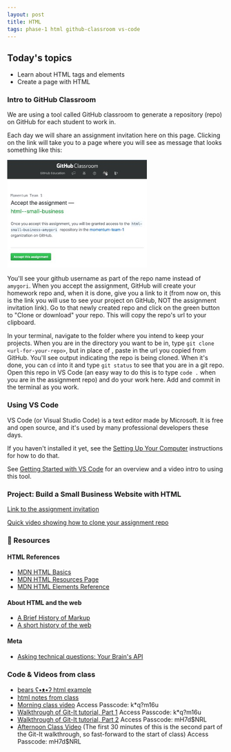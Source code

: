 ```yaml
---
layout: post
title: HTML
tags: phase-1 html github-classroom vs-code
---
```


## Today's topics

- Learn about HTML tags and elements
- Create a page with HTML

### Intro to GitHub Classroom

We are using a tool called GitHub classroom to generate a repository (repo) on GitHub for each student to work in.

Each day we will share an assignment invitation here on this page. Clicking on the link will take you to a page where you will see as message that looks something like this:

![](../assets/img/gh-classroom-screenshot.jpg)

You'll see your github username as part of the repo name instead of `amygori`. When you accept the assignment, GitHub will create your homework repo and, when it is done, give you a link to it (from now on, this is the link you will use to see your project on GitHub, NOT the assignment invitation link). Go to that newly created repo and click on the green button to "Clone or download" your repo. This will copy the repo's url to your clipboard.

In your terminal, navigate to the folder where you intend to keep your projects. When you are in the directory you want to be in, type `git clone <url-for-your-repo>`, but in place of <url-for-your-repo>, paste in the url you copied from GitHub. You'll see output indicating the repo is being cloned. When it's done, you can `cd` into it and type `git status` to see that you are in a git repo. Open this repo in VS Code (an easy way to do this is to type `code .` when you are in the assignment repo) and do your work here. Add and commit in the terminal as you work.

### Using VS Code

VS Code (or Visual Studio Code) is a text editor made by Microsoft. It is free and open source, and it's used by many professional developers these days.

If you haven't installed it yet, see the [Setting Up Your Computer](https://github.com/momentumlearn/student-resources/blob/master/articles/setup.md) instructions for how to do that.

See [Getting Started with VS Code](https://code.visualstudio.com/docs/introvideos/basics) for an overview and a video intro to using this tool.

### Project: Build a Small Business Website with HTML

[Link to the assignment invitation](https://classroom.github.com/a/XTU3MLLL)

[Quick video showing how to clone your assignment repo](https://www.loom.com/share/c7871fa5f80f4cbda3dbcce36db68dab)

### 🔖 Resources

#### HTML References

- [MDN HTML Basics](https://developer.mozilla.org/en-US/docs/Learn/Getting_started_with_the_web/HTML_basics)
- [MDN HTML Resources Page](https://developer.mozilla.org/en-US/docs/Web/HTML)
- [MDN HTML Elements Reference](https://developer.mozilla.org/en-US/docs/Web/HTML/Element)

#### About HTML and the web

- [A Brief History of Markup](https://alistapart.com/article/a-brief-history-of-markup/)
- [A short history of the web](https://docs.google.com/document/d/17lCHxlyLCVi8glSnkfwlIbs4oCLHEQTAIWEBxXOI1ko/edit)

#### Meta

- [Asking technical questions: Your Brain's API](https://www.youtube.com/watch?v=hY14Er6JX2s)

### Code & Videos from class

- [bears ʕ•ᴥ•ʔ html example](https://github.com/momentum-team-5/examples/tree/main/bears-in-html)
- [html notes from class](https://github.com/momentum-team-5/notes/blob/main/html.md)
- [Morning class video](https://us02web.zoom.us/rec/share/PW7hwffOxtWbTo-pZLpPdx5Ktx9jeRxVzmBrPqCKEu4FLJBiHOTlywJe-08rUdS9.fdu1OE4YP1bRZPxV?startTime=1599657453000) Access Passcode: k\*q?m16u
- [Walkthrough of Git-It tutorial, Part 1](https://us02web.zoom.us/rec/share/PW7hwffOxtWbTo-pZLpPdx5Ktx9jeRxVzmBrPqCKEu4FLJBiHOTlywJe-08rUdS9.fdu1OE4YP1bRZPxV?startTime=1599666047000) Access Passcode: k\*q?m16u
- [Walkthrough of Git-It tutorial, Part 2](https://us02web.zoom.us/rec/share/VeOgw55E1YBl3Zl5V_adYBgwGeihLG1UBdkY4VzGUCDXiIvwFlZNlCe6A14-VOKH.FfbAvemW-MxI_hdd?startTime=1599672308000
) Access Passcode: mH7d\$NRL
- [Afternoon Class Video](https://us02web.zoom.us/rec/share/VeOgw55E1YBl3Zl5V_adYBgwGeihLG1UBdkY4VzGUCDXiIvwFlZNlCe6A14-VOKH.FfbAvemW-MxI_hdd?startTime=1599672308000) (The first 30 minutes of this is the second part of the Git-It walkthrough, so fast-forward to the start of class) Access Passcode: mH7d\$NRL
